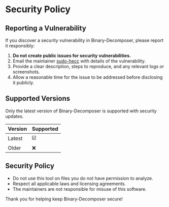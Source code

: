 # Security Policy

## Reporting a Vulnerability

If you discover a security vulnerability in Binary-Decomposer, please report it responsibly:

1. **Do not create public issues for security vulnerabilities.**
2. Email the maintainer [sudo-hecc](mailto:ay82.ee@gmail.com) with details of the vulnerability.
3. Provide a clear description, steps to reproduce, and any relevant logs or screenshots.
4. Allow a reasonable time for the issue to be addressed before disclosing it publicly.

## Supported Versions

Only the latest version of Binary-Decomposer is supported with security updates.

| Version | Supported          |
| ------- | ------------------ |
| Latest  |         ☑️          |
| Older   |         ❌         |

## Security Policy

- Do not use this tool on files you do not have permission to analyze.
- Respect all applicable laws and licensing agreements.
- The maintainers are not responsible for misuse of this software.

Thank you for helping keep Binary-Decomposer secure!